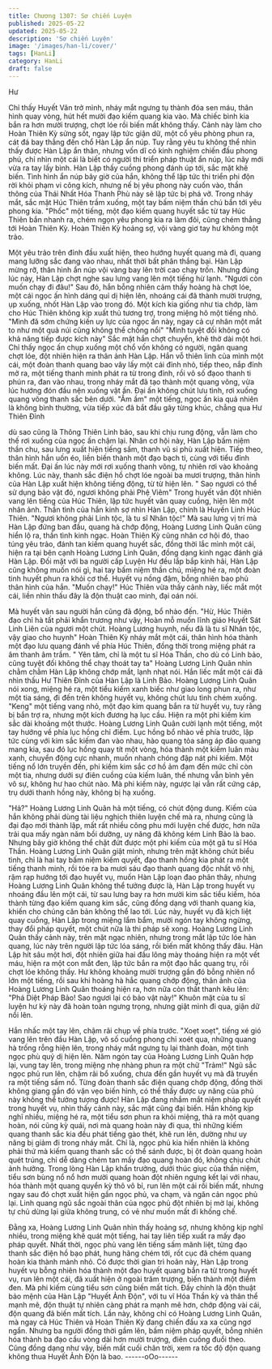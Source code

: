 ```yaml
---
title: Chương 1307: Sơ chiến Luyện
published: 2025-05-22
updated: 2025-05-22
description: 'Sơ chiến Luyện'
image: '/images/han-li/cover/'
tags: [HanLi]
category: HanLi
draft: false
---
```


Hư

Chỉ thấy Huyết Vân trở mình, nháy mắt ngưng tụ thành đóa sen
máu, thân hình quay vòng, hút hết mười đạo kiếm quang kia vào.
Mà chiếc bình kia bắn ra hơn mười trượng, chợt lóe rồi biến mất
không thấy.
Cảnh này làm cho Hoàn Thiên Kỳ sửng sốt, ngay lập tức giận dữ,
một cổ yêu phòng phun ra, cát đá bay thẳng đến chổ Hàn Lập ẩn
núp.
Tuy rằng yêu tu không thể nhìn thấy được Hàn Lập ẩn thân,
nhưng vốn dĩ có kinh nghiệm chiến đấu phong phú, chỉ nhìn một
cái là biết có người thi triển pháp thuật ẩn núp, lúc nãy mới vừa ra
tay lấy bình.
Hàn Lập thấy cuồng phong đánh úp tới, sắc mặt khẽ biến.
Tình hình ẩn núp bây giờ của hắn, không thể lập tức thi triển phi
độn rời khỏi phạm vi công kích, nhưng nế bị yêu phong này cuốn
vào, thần thông của Thái Nhất Hóa Thanh Phù này sẽ lập tức bị
phá vỡ.
Trong nháy mắt, sắc mặt Húc Thiên trầm xuống, một tay bấm
niệm thần chú bắn tới yêu phong kia.
"Phốc" một tiếng, một đạo kiếm quang huyết sắc từ tay Húc Thiên
bắn nhanh ra, chém ngọn yêu phong kia ra làm đôi, cũng chém
thẳng tới Hoàn Thiên Kỳ.
Hoàn Thiên Kỳ hoảng sợ, vội vàng giơ tay hư không một trảo.

Một yêu trảo trên đỉnh đầu xuất hiện, theo hướng huyết quang mà
đi, quang mang lưỡng sắc đang vào nhau, nhất thời bất phân
thắng bại.
Hàn Lập mừng rỡ, thân hình ẩn núp vội vàng bay lên trời cao
chạy trốn.
Nhưng đúng lúc này, Hàn Lập chợt nghe sau lưng vang lên một
tiếng hừ lạnh.
"Ngươi còn muốn chạy đi đâu!"
Sau đó, hắn bỗng nhiên cảm thấy hoàng hà chợt lóe, một cái
ngọc ấn hình dáng quỉ dị hiện lên, nhoáng cái đã thành mười
trượng, ụp xuống, nhốt Hàn Lập vào trong đó.
Một kích kia giống như tia chớp, làm cho Húc Thiên không kịp
xuất thủ tương trợ, trong miệng hô một tiếng nhỏ.
"Mình đã sớm chứng kiến uy lực của ngọc ấn này, ngay cả cự
nhân một mắt to như một quả núi cũng không thể chống nổi"
"Mình tuyệt đối không có khả năng tiếp được kích này"
Sắc mặt hắn chợt chuyển, khẽ thở dài một hơi.
Chỉ thấy ngọc ấn chụp xuống một chổ vốn không có người, ngân
quang chợt lóe, đột nhiên hiện ra thân ảnh Hàn Lập.
Hắn vỗ thiên linh của mình một cái, một đoàn thanh quang bao
vây lấy một cái đỉnh nhỏ, tiếp theo, nắp đỉnh mở ra, một tiếng
thanh minh phát ra từ trong đỉnh, rồi vô số đạoo thanh ti phún ra,
đan vào nhau, trong nháy mắt đã tạo thành một quang võng, vừa
lúc hướng đón đầu nện xuống vật ấn.
Đại ấn không chút lưu tình, rơi xuống quang võng thanh sắc bên
dưới.
"Ầm ầm" một tiếng, ngọc ấn kia quả nhiên là không bình thường,
vừa tiếp xúc đã bắt đầu gãy từng khúc, chẳng qua Hư Thiên Đỉnh

dù sao cũng là Thông Thiên Linh bảo, sau khi chịu rung động, vẫn
làm cho thế rơi xuống của ngọc ấn chậm lại.
Nhân cơ hội này, Hàn Lập bấm niệm thần chu, sau lưng xuất hiện
tiếng sấm, thanh vũ si phù xuất hiện.
Tiếp theo, thân hình hắn uốn éo, liền biến thành một đạo bạch ti,
cùng với tiểu đỉnh biến mất.
Đại ấn lúc này mới rơi xuống thanh võng, tự nhiên rơi vào khoảng
không.
Lúc này, thanh sắc điện hồ chợt lóe ngoài ba mươi trượng, thân
hình của Hàn Lập xuất hiện không tiếng động, từ từ hiện lên. "
Sao ngươi có thể sử dụng bảo vật đó, ngươi không phải Phệ
Viêm"
Trong huyết vân đột nhiên vang lên tiếng của Húc Thiên, lập tức
huyết vân quay cuồng, hiện lên một nhân ảnh.
Thần tình của hắn kinh sợ nhìn Hàn Lập, chính là Huyền Linh Húc
Thiên.
"Ngươi không phải Linh tộc, là tu sĩ Nhân tộc!" Mà sau lưng vị trí
mà Hàn Lập đứng ban đầu, quang hà chớp động, Hoàng Lương
Linh Quân cũng hiển lộ ra, thần tình kinh ngạc.
Hoàn Thiên Kỳ cũng nhân cơ hội đó, thao túng yêu trảo, đánh tan
kiếm quang huyết sắc, đồng thời lắc mình một cái, hiện ra tại bên
cạnh Hoàng Lương Linh Quân, đồng dạng kinh ngạc đánh giá
Hàn Lập.
Đối mặt với ba người cấp Luyện Hư đều lắp bắp kinh hãi, Hàn
Lập cũng không muốn nói gì, hai tay bấm niệm thần chú, miệng
hé ra, một đoàn tinh huyết phun ra khỏi cơ thể.
Huyết vụ nồng đậm, bỗng nhiên bao phủ thân hình của hắn.
"Muốn chạy!" Húc Thiên vừa thấy cảnh này, liếc mắt một cái, liền
nhìn thấu đây là độn thuật cao minh, đại oán nói.

Mà huyết vân sau người hắn cũng đã động, bổ nhào đến.
"Hừ, Húc Thiên đạo chỉ hà tất phải khẩn trương như vậy, Hoàn mỗ
muốn lĩnh giáo Huyết Sát Linh Liên của ngươi một chút. Hoàng
Lương huynh, nếu đã là tu sĩ Nhân tộc, vậy giao cho huynh" Hoàn
Thiên Kỳ nháy mắt một cái, thân hình hóa thành một đạo lưu
quang đánh về phía Húc Thiên, đồng thời trong miệng phát ra âm
thanh âm trầm. " Yên tâm, chỉ là một tu sĩ Hóa Thần, cho dù có
Linh bảo, cũng tuyệt đối không thể chạy thoát tay ta" Hoàng
Lương Linh Quân nhìn chằm chằm Hàn Lập không chớp mắt,
lạnh nhạt nói.
Hắn liếc mắt một cái đã nhìn thấu Hư Thiên Đỉnh của Hàn Lập là
Linh Bảo.
Hoàng Lương Linh Quân nói xong, miệng hé ra, một tiểu kiếm
xanh biếc như giao long phun ra, như một tia sáng, đi đến trên
không huyết vụ, không chút lưu tình chém xuống.
"Keng" một tiếng vang nhỏ, một đạo kim quang bắn ra từ huyết
vụ, tuy rằng bị bắn trợ ra, nhưng một kích đương hạ lục cầu.
Hiện ra một phi kiếm kim sắc dài khoảng một thước.
Hoàng Lương Linh Quân cười lạnh một tiếng, một tay hướng về
phía lục hồng chỉ điểm.
Lục hồng bổ nhào về phía trước, lập tức cùng với kim sắc kiếm
đan vào nhau, hào quang tỏa sáng áp đảo quang mang kia, sau
đó lục hồng quay tít một vòng, hóa thành một kiếm luân màu
xanh, chuyển động cực nhanh, muốn nhanh chóng đập nát phi
kiếm.
Một tiếng nổ lớn truyền đến, phi kiếm kim sắc cơ hồ ảm đạm đến
mức chỉ còn một tia, nhưng dưới sự điên cuồng của kiếm luân,
thế nhưng vẫn bình yên vô sự, không hư hao chút nào.
Mà phi kiếm này, ngược lại vẫn rất cứng cáp, trụ dưới thanh hồng
này, không bị hạ xuống.

"Hả?" Hoàng Lương Linh Quân hả một tiếng, có chút động dung.
Kiếm của hắn không phải dùng tài liệu nghịch thiên luyện chế mà
ra, nhưng cũng là đại đạo mới thành lập, mất rất nhiều công phu
mới luyện chế được, hơn nữa trải qua mấy ngàn năm bồi dưỡng,
uy năng đã không kém Linh Bảo là bao. Nhưng bây giờ không thể
chặt đứt được một phi kiếm của một gã tu sĩ Hóa Thần.
Hoàng Lương Linh Quân giật mình, nhưng trên mặt không chút
biểu tình, chỉ là hai tay bấm niệm kiếm quyết, đạo thanh hồng kia
phát ra một tiếng thanh minh, rồi tóe ra ba mươi sáu đạo thanh
quang độc nhất vô nhị, rậm rạp hướng tới đạo huyết vụ, muốn
Hàn Lập loạn đao phân thây, nhưng Hoàng Lương Linh Quân
không thể tưởng được là, Hàn Lập trong huyết vụ nhoáng đầu lên
một cái, từ sau lưng bay ra hơn mười kim sắc tiểu kiếm, hóa
thành từng đạo kiếm quang kim sắc, cũng đồng dạng với thanh
quang kia, khiến cho chúng căn bản không thể lao tới.
Lúc này, huyết vụ đã kịch liệt quay cuồng, Hàn Lập trong miệng
lẩm bẩm, mười ngón tay không ngừng, thay đổi pháp quyết, một
chút nữa là thi pháp sẽ xong.
Hoàng Lương Linh Quân thấy cảnh này, trên mặt ngạc nhiên,
nhưng trong mắt lập tức lóe hàn quang, lúc này trên người lập tức
lóa sáng, rồi biến mất không thấy đâu.
Hàn Lập hít sâu một hơi, đột nhiên giữa hai đầu lông mày thoáng
hiện ra một vết máu, hiện ra một con mắt đen, lập tức bắn ra một
đạo hắc quang trụ, rồi chợt lóe không thấy.
Hư không khoảng mười trượng gần đó bỗng nhiên nổ lớn một
tiếng, rồi sau khi hoàng hà hắc quang chớp động, thân ảnh của
Hoàng Lương Linh Quân thoáng hiện ra, hơn nữa còn thất thanh
kêu lên:
"Phá Diệt Pháp Bảo! Sao ngươi lại có bảo vật này!"
Khuôn mặt của tu sĩ luyện hư kỳ này đã hoàn toàn ngưng trọng,
nhưng giật mình đi qua, giận dữ nổi lên.

Hắn nhấc một tay lên, chậm rãi chụp về phía trước.
"Xoẹt xoẹt", tiếng xé gió vang lên trên đầu Hàn Lập, vô số cuồng
phong chỉ xoét qua, những quang hà trống rỗng hiện lên, trong
nháy mắt ngưng tụ lại thành đoàn, một tinh ngọc phù quỷ dị hiện
lên.
Năm ngón tay của Hoàng Lương Linh Quân hợp lại, vung tay lên,
trong miệng nhẹ nhàng phun ra một chữ "Trảm!"
Ngũ sắc ngọc phủ run lên, chậm rãi bổ xuống, chưa đến gần
huyết vụ mà đã truyền ra một tiếng sấm nổ.
Từng đoàn thanh sắc điện quang chớp động, đồng thời không
giang gần đó vặn vẹo biến hình, có thể thấy được uy năng của
phủ này không thể tưởng tượng được! Hàn Lập đang nhắm mắt
niệm pháp quyết trong huyết vụ, nhìn thấy cảnh này, sắc mặt
cũng đại biến.
Hắn không kịp nghĩ nhiều, miệng hé ra, một tiểu sơn phun ra khỏi
miệng, thả ra một quang hoàn, nói cũng kỳ quái, nơi mà quang
hoàn này đi qua, thì những kiếm quang thanh sắc kia đều phát
tiếng gào thét, khẽ run lên, dường như uy năng bị giảm đi trong
nháy mắt.
Chỉ là, ngọc phủ kia hiển nhiên là không phải thứ mà kiếm quang
thanh sắc có thể sánh được, bị ột đoàn quang hoàn quét trúng,
chỉ dễ dàng chém tan mấy đạo quang hoàn đó, không chịu chút
ảnh hưởng.
Trong lòng Hàn Lập khẩn trưởng, dưới thúc giục của thần niệm,
tiểu sơn bùng nổ nổ hơn mười quang hoàn đột nhiên ngưng kết
lại với nhau, hóa thành một quang quyển kỳ thô vô bỉ, run lên một
cái rồi biến mất, nhưng ngay sau đó chợt xuất hiện gần ngọc phủ,
va chạm, và ngăn cản ngọc phủ lại.
Linh quang ngũ sắc ngoài thân của ngọc phủ đột nhiên bị mờ lại,
không tự chủ dừng lại giữa không trung, có vẻ như muốn mất đi
khống chế.

Đằng xa, Hoàng Lương Linh Quân nhìn thấy hoảng sợ, nhưng
không kịp nghĩ nhiều, trong miệng khẽ quát một tiếng, hai tay liên
tiếp xuất ra mấy đạo pháp quyết.
Nhất thời, ngọc phủ vang lên tiếng sấm mãnh liệt, từng đạo thanh
sắc điện hồ bạo phát, hung hãng chém tới, rốt cục đã chém
quang hoàn kia thành mảnh nhỏ.
Có được thời gian trì hoãn này, Hàn Lập trong huyết vụ bỗng
nhiên hóa thành một đạo huyết quang bắn ra từ trong huyết vụ,
run lên một cái, đã xuất hiện ở ngoài trăm trượng, biến thành một
điểm đen.
Mà phi kiếm cùng tiểu sơn cũng biến mất tích.
Đấy chính là độn thuật bảo mệnh của Hàn Lập "Huyết Ảnh Độn",
với tu vĩ Hóa Thần kỳ và thân thể mạnh mẽ, độn thuật tự nhiên
càng phát ra mạnh mẽ hơn, chớp động vài cái, độn quang đã biến
mất tích.
Lần này, không chỉ có Hoàng Lương Linh Quân, mà ngay cả Húc
Thiên và Hoàn Thiên Kỳ đang chiến đấu xa xa cũng ngơ ngẩn.
Nhưng ba người đồng thời gầm lên, bấm niệm pháp quyết, bỗng
nhiên hóa thành ba đạo cầu vòng dài hơn mười trượng, điên
cuồng đuổi theo.
Cũng đồng dạng như vậy, biến mất cuối chân trời, xem ra tốc độ
độn quang không thua Huyết Ảnh Độn là bao.
------oOo------
